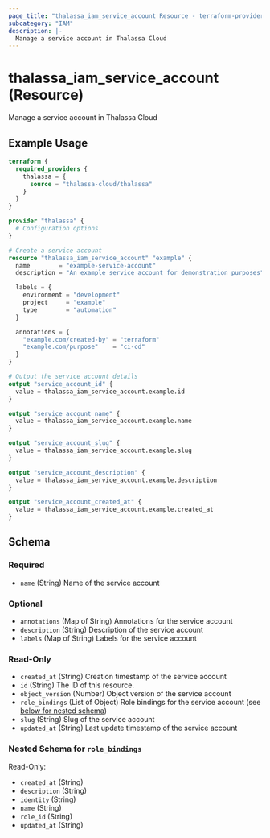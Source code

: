 ```yaml
---
page_title: "thalassa_iam_service_account Resource - terraform-provider-thalassa"
subcategory: "IAM"
description: |-
  Manage a service account in Thalassa Cloud
---
```


# thalassa_iam_service_account (Resource)

Manage a service account in Thalassa Cloud

## Example Usage

```terraform
terraform {
  required_providers {
    thalassa = {
      source = "thalassa-cloud/thalassa"
    }
  }
}

provider "thalassa" {
  # Configuration options
}

# Create a service account
resource "thalassa_iam_service_account" "example" {
  name        = "example-service-account"
  description = "An example service account for demonstration purposes"

  labels = {
    environment = "development"
    project     = "example"
    type        = "automation"
  }

  annotations = {
    "example.com/created-by" = "terraform"
    "example.com/purpose"    = "ci-cd"
  }
}

# Output the service account details
output "service_account_id" {
  value = thalassa_iam_service_account.example.id
}

output "service_account_name" {
  value = thalassa_iam_service_account.example.name
}

output "service_account_slug" {
  value = thalassa_iam_service_account.example.slug
}

output "service_account_description" {
  value = thalassa_iam_service_account.example.description
}

output "service_account_created_at" {
  value = thalassa_iam_service_account.example.created_at
}
```
<!-- schema generated by tfplugindocs -->
## Schema

### Required

- `name` (String) Name of the service account

### Optional

- `annotations` (Map of String) Annotations for the service account
- `description` (String) Description of the service account
- `labels` (Map of String) Labels for the service account

### Read-Only

- `created_at` (String) Creation timestamp of the service account
- `id` (String) The ID of this resource.
- `object_version` (Number) Object version of the service account
- `role_bindings` (List of Object) Role bindings for the service account (see [below for nested schema](#nestedatt--role_bindings))
- `slug` (String) Slug of the service account
- `updated_at` (String) Last update timestamp of the service account

<a id="nestedatt--role_bindings"></a>
### Nested Schema for `role_bindings`

Read-Only:

- `created_at` (String)
- `description` (String)
- `identity` (String)
- `name` (String)
- `role_id` (String)
- `updated_at` (String)


